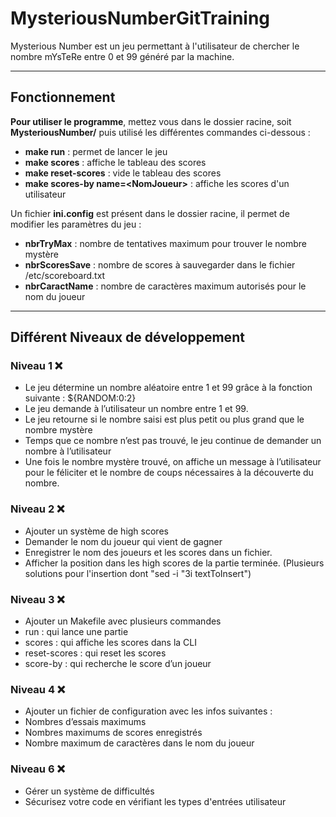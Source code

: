 # MysteriousNumberGitTraining

Mysterious Number est un jeu permettant à l'utilisateur de chercher le nombre mYsTeRe entre 0 et 99 généré par la machine.

________

## Fonctionnement

**Pour utiliser le programme**, mettez vous dans le dossier racine, soit **MysteriousNumber/** puis utilisé les différentes commandes ci-dessous :

- **make run** : permet de lancer le jeu
- **make scores** : affiche le tableau des scores
- **make reset-scores** : vide le tableau des scores
- **make scores-by name=\<NomJoueur\>** : affiche les scores d'un utilisateur

Un fichier **ini.config** est présent dans le dossier racine, il permet de modifier les paramètres du jeu :

- **nbrTryMax** : nombre de tentatives maximum pour trouver le nombre mystère
- **nbrScoresSave** : nombre de scores à sauvegarder dans le fichier /etc/scoreboard.txt
- **nbrCaractName** : nombre de caractères maximum autorisés pour le nom du joueur

________

## Différent Niveaux de développement

### Niveau 1 ❌
- Le jeu détermine un nombre aléatoire entre 1 et 99 grâce à la fonction suivante : ${RANDOM:0:2}
- Le jeu demande à l’utilisateur un nombre entre 1 et 99.
- Le jeu retourne si le nombre saisi est plus petit ou plus grand que le nombre mystère
- Temps que ce nombre n’est pas trouvé, le jeu continue de demander un nombre à l’utilisateur
- Une fois le nombre mystère trouvé, on affiche un message à l’utilisateur pour le féliciter et le nombre de coups nécessaires à la découverte du nombre.

### Niveau 2 ❌
- Ajouter un système de high scores
- Demander le nom du joueur qui vient de gagner
- Enregistrer le nom des joueurs et les scores dans un fichier.
- Afficher la position dans les high scores de la partie terminée. (Plusieurs solutions pour l'insertion dont "sed -i "3i textToInsert")

### Niveau 3 ❌
- Ajouter un Makefile avec plusieurs commandes
- run : qui lance une partie
- scores : qui affiche les scores dans la CLI
- reset-scores : qui reset les scores
- score-by : qui recherche le score d’un joueur

### Niveau 4 ❌
- Ajouter un fichier de configuration avec les infos suivantes :
- Nombres d’essais maximums
- Nombres maximums de scores enregistrés
- Nombre maximum de caractères dans le nom du joueur

### Niveau 6 ❌
- Gérer un système de difficultés 
- Sécurisez votre code en vérifiant les types d'entrées utilisateur 